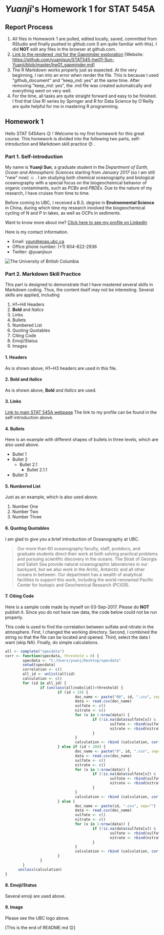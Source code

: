 # _Yuanji_'s Homework 1 for **STAT 545A**

## Report Process
1. All files in Homework 1 are pulled, edited locally, saved, committed from RStudio and finally pushed to github.com (I am quite familiar with this). I did **NOT** edit any files in the browser at github.com.
2. [Link to the rendered .md for the Gapminder exploration](https://github.com/yuanjisun/STAT545-hw01-Sun-Yuanji/blob/master/hw01_gapminder.md)
[Website: https://github.com/yuanjisun/STAT545-hw01-Sun-Yuanji/blob/master/hw01_gapminder.md]
3. The R Markdown works properly just as expected. At the very beginning, I ran into an error when render the file. This is because I used "github_document" and "keep_md: yes" at the same time. After removing "keep_md: yes", the .md file was created automatically and everything went on very well.
4. For the time, all tasks are quite straight forward and easy to be finished. I find that Use R! series by Springer and R for Data Science by O'Reilly are quite helpful for me in mastering R programming.


## Homework 1
Hello STAT 545Aers :wink: ! Welcome to my first homework for this great course. This homework is divided into the following two parts, self-introduction and Markdown skill practice :blush: .


### Part 1. Self-introduction
My name is **Yuanji Sun**, a graduate student in the _Department of Earth, Ocean and Atmospheric Sciences_ starting from _January 2017_ (so I am still "new" now) :relaxed: . I am studying both chemical oceanography and biological oceanography with a special focus on the biogeochemical behavior of organic contaminants, such as _PCBs_ and _PBDEs_. Due to the nature of my research, I have cruises from time to time.

Before coming to UBC, I received a B.S. degree in **Environmental Science** in China, during which time my research involved the biogeochemical cycling of N and P in lakes, as well as OCPs in sediments.

Want to know more about me? [Click here to see my profile on LinkedIn](https://www.linkedin.com/in/yuanjisun/)

Here is my contact information.

- Email: ysun@eoas.ubc.ca
- Office phone number: (+1) 604-822-2936
- Twitter: @yuanjisun

![The University of British Columbia](https://images.forbes.com/media/lists/companies/university-of-british-columbia_416x416.jpg)


### Part 2. Markdown Skill Practice
This part is designed to demonstrate that I have mastered several skills in Markdown coding. Thus, the content itself may not be interesting. Several skills are applied, including

1. H1~H4 Headers
2. **Bold** and _Italics_
3. Links
4. Bullets
5. Numbered List
6. Quoting Quotables
7. Citing Code
8. Emoji/Status
9. Images

#### 1. Headers
As is shown above, H1~H3 headers are used in this file.

#### 2. **Bold** and _Italics_
As is shown above, **Bold** and _Italics_ are used.

#### 3. Links
[Link to main STAT 545A webpage](http://stat545.com/)
The link to my profile can be found in the self-introduction above.

#### 4. Bullets
Here is an example with different shapes of bullets in three levels, which are also used above.

* Bullet 1
* Bullet 2
	+ Bullet 2.1
		* Bullet 2.1.1
* Bullet 3

#### 5. Numbered List
Just as an example, which is also used above.

1. Number One
2. Number Two
3. Number Three

#### 6. Quoting Quotables
I am glad to give you a brief introduction of Oceanography at UBC.

> Our more than 60 oceanography faculty, staff, postdocs, and graduate students direct their work at both solving practical problems and pursuing scientific discovery in the oceans. The Strait of Georgia and Salish Sea provide natural oceanographic laboratories in our backyard, but we also work in the Arctic, Antarctic and all other oceans in between. Our department has a wealth of analytical facilities to support this work, including the world-renowned Pacific Center for Isotopic and Geochemical Research (PCIGR).

#### 7. Citing Code
Here is a sample code made by myself on 03-Sep-2017. Please do **NOT** publish it. Since you do not have raw data, the code below could not be run properly.

This code is used to find the correlation between sulfate and nitrate in the atmosphere. First, I changed the working directory. Second, I combined the string so that the file can be located and opened. Third, select the data I want (skip NA). Finally, do simple calculations.

```R
all <- complete("specdata")
corr <- function(specdata, threshold = 0) {
        specdata <- "C:/Users/yuanj/Desktop/specdata"
        setwd(specdata)
        correlation <- c()
        all_id <- unlist(all$id)
        calculation <- c()
        for (id in all_id) {
                if (unclass(all$nobs[id])>threshold) {
                        if (id < 10) {
                                doc_name <- paste("00", id, ".csv", sep="")
                                data <- read.csv(doc_name)
                                sulfate <- c()
                                nitrate <- c()
                                for (x in 1:nrow(data)) {
                                        if (!is.na(data$sulfate[x]) & !is.na(data$nitrate[x])) {
                                                sulfate <- rbind(sulfate, unclass(data$sulfate[x]))
                                                nitrate <- rbind(nitrate, unclass(data$nitrate[x]))
                                        }
                                }
                                calculation <- rbind (calculation, cor(unclass(sulfate),unclass(nitrate)))
                        } else if (id < 100) {
                                doc_name <- paste("0", id, ".csv", sep="")
                                data <- read.csv(doc_name)
                                sulfate <- c()
                                nitrate <- c()
                                for (x in 1:nrow(data)) {
                                        if (!is.na(data$sulfate[x]) & !is.na(data$nitrate[x])) {
                                                sulfate <- rbind(sulfate, unclass(data$sulfate[x]))
                                                nitrate <- rbind(nitrate, unclass(data$nitrate[x]))
                                        }
                                }
                                calculation <- rbind (calculation, cor(unclass(sulfate),unclass(nitrate)))
                        } else {
                                doc_name <- paste(id, ".csv", sep="")
                                data <- read.csv(doc_name)
                                sulfate <- c()
                                nitrate <- c()
                                for (x in 1:nrow(data)) {
                                        if (!is.na(data$sulfate[x]) & !is.na(data$nitrate[x])) {
                                                sulfate <- rbind(sulfate, unclass(data$sulfate[x]))
                                                nitrate <- rbind(nitrate, unclass(data$nitrate[x]))
                                        }
                                }
                                calculation <- rbind (calculation, cor(unclass(sulfate),unclass(nitrate)))
                        }
                }
        }
      unclass(calculation)
}
```

#### 8. Emoji/Status
Several emoji are used above.

#### 9. Image
Please see the UBC logo above.

[This is the end of README.md :blush:]

